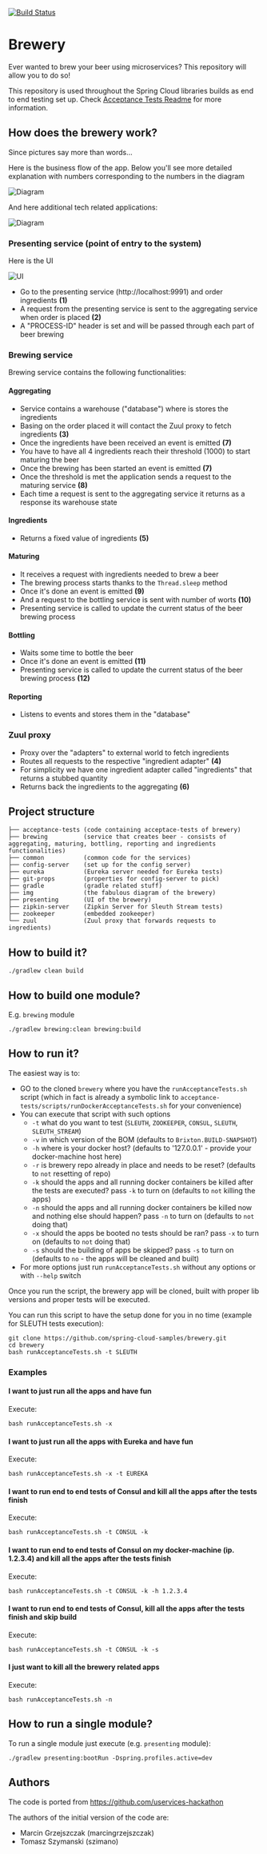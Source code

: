 [![Build Status](https://travis-ci.org/spring-cloud-samples/brewery.svg)](https://travis-ci.org/spring-cloud-samples/brewery)

# Brewery

Ever wanted to brew your beer using microservices? This repository will allow you to do so!

This repository is used throughout the Spring Cloud libraries builds as end to end testing set up. Check
[Acceptance Tests Readme](acceptance-tests/README.md) for more information.

## How does the brewery work?

Since pictures say more than words...

Here is the business flow of the app. Below you'll see more detailed explanation with numbers corresponding
to the numbers in the diagram

![Diagram](img/Brewery.png)

And here additional tech related applications:

![Diagram](img/Tech_apps.png)

### Presenting service (point of entry to the system)

Here is the UI

![UI](img/Brewery_UI.png)

- Go to the presenting service (http://localhost:9991) and order ingredients **(1)**
- A request from the presenting service is sent to the aggregating service when order is placed **(2)**
- A "PROCESS-ID" header is set and will be passed through each part of beer brewing

### Brewing service

Brewing service contains the following functionalities:

#### Aggregating

- Service contains a warehouse ("database") where is stores the ingredients
- Basing on the order placed it will contact the Zuul proxy to fetch ingredients **(3)**
- Once the ingredients have been received an event is emitted **(7)**
- You have to have all 4 ingredients reach their threshold (1000) to start maturing the beer 
- Once the brewing has been started an event is emitted **(7)**
- Once the threshold is met the application sends a request to the maturing service **(8)**
- Each time a request is sent to the aggregating service it returns as a response its warehouse state

#### Ingredients

- Returns a fixed value of ingredients **(5)**

#### Maturing

- It receives a request with ingredients needed to brew a beer
- The brewing process starts thanks to the `Thread.sleep` method
- Once it's done an event is emitted **(9)** 
- And a request to the bottling service is sent with number of worts **(10)**
- Presenting service is called to update the current status of the beer brewing process

#### Bottling

- Waits some time to bottle the beer
- Once it's done an event is emitted **(11)** 
- Presenting service is called to update the current status of the beer brewing process **(12)**

#### Reporting

- Listens to events and stores them in the "database"

### Zuul proxy

- Proxy over the "adapters" to external world to fetch ingredients
- Routes all requests to the respective "ingredient adapter" **(4)**
- For simplicity we have one ingredient adapter called "ingredients" that returns a stubbed quantity
- Returns back the ingredients to the aggregating **(6)**

## Project structure

```
├── acceptance-tests (code containing acceptace-tests of brewery)
├── brewing          (service that creates beer - consists of aggregating, maturing, bottling, reporting and ingredients functionalities)
├── common           (common code for the services)
├── config-server    (set up for the config server)
├── eureka           (Eureka server needed for Eureka tests)
├── git-props        (properties for config-server to pick)
├── gradle           (gradle related stuff)
├── img              (the fabulous diagram of the brewery)
├── presenting       (UI of the brewery)
├── zipkin-server    (Zipkin Server for Sleuth Stream tests)
├── zookeeper        (embedded zookeeper)
└── zuul             (Zuul proxy that forwards requests to ingredients)
```

## How to build it?

```
./gradlew clean build
```

## How to build one module?

E.g. `brewing` module

```
./gradlew brewing:clean brewing:build
```

## How to run it?

The easiest way is to:

* GO to the cloned `brewery` where you have the `runAcceptanceTests.sh` script (which in fact is already a symbolic link to `acceptance-tests/scripts/runDockerAcceptanceTests.sh`
 for your convenience)
* You can execute that script with such options
    * `-t` what do you want to test (`SLEUTH`, `ZOOKEEPER`, `CONSUL`, `SLEUTH`, `SLEUTH_STREAM`)
    * `-v` in which version of the BOM (defaults to `Brixton.BUILD-SNAPSHOT`)
    * `-h` where is your docker host? (defaults to '127.0.0.1' - provide your docker-machine host here)
    * `-r` is brewery repo already in place and needs to be reset? (defaults to `not` resetting of repo)
    * `-k` should the apps and all running docker containers be killed after the tests are executed? pass `-k` to turn on (defaults to `not` killing the apps)
    * `-n` should the apps and all running docker containers be killed now and nothing else should happen? pass `-n` to turn on (defaults to `not` doing that)
    * `-x` should the apps be booted no tests should be ran? pass `-x` to turn on (defaults to `not` doing that)
    * `-s` should the building of apps be skipped? pass `-s` to turn on (defaults to `no` - the apps will be cleaned and built)
* For more options just run `runAcceptanceTests.sh` without any options or with `--help` switch

Once you run the script, the brewery app will be cloned, built with proper lib versions and proper tests
will be executed.

You can run this script to have the setup done for you in no time (example for SLEUTH tests execution):

```
git clone https://github.com/spring-cloud-samples/brewery.git
cd brewery
bash runAcceptanceTests.sh -t SLEUTH
```

### Examples

#### I want to just run all the apps and have fun

Execute:

```
bash runAcceptanceTests.sh -x
```

#### I want to just run all the apps with Eureka and have fun

Execute:

```
bash runAcceptanceTests.sh -x -t EUREKA
```

#### I want to run end to end tests of Consul and kill all the apps after the tests finish

Execute:

```
bash runAcceptanceTests.sh -t CONSUL -k
```

#### I want to run end to end tests of Consul on my docker-machine (ip. 1.2.3.4) and kill all the apps after the tests finish

Execute:

```
bash runAcceptanceTests.sh -t CONSUL -k -h 1.2.3.4
```

#### I want to run end to end tests of Consul, kill all the apps after the tests finish and skip build

Execute:

```
bash runAcceptanceTests.sh -t CONSUL -k -s
```

#### I just want to kill all the brewery related apps

Execute:

```
bash runAcceptanceTests.sh -n
```


## How to run a single module?

To run a single module just execute (e.g. `presenting` module):

```
./gradlew presenting:bootRun -Dspring.profiles.active=dev
```

## Authors

The code is ported from https://github.com/uservices-hackathon

The authors of the initial version of the code are:
- Marcin Grzejszczak (marcingrzejszczak)
- Tomasz Szymanski (szimano)
